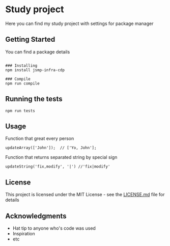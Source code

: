 # Study project

Here you can find my study project with settings for package manager

## Getting Started

You can find a package details 
```

### Installing
npm install jsmp-infra-cdp

### Compile
npm run compile

```

## Running the tests

```
npm run tests
```

## Usage

Function that great every person
```
updateArray(['John']);  // ['Yo, John'];
```
Function that returns separated string by special sign
```
updateString('fix,modify', '|') //'fix|modify'
```

## License

This project is licensed under the MIT License - see the [LICENSE.md](LICENSE.md) file for details

## Acknowledgments

* Hat tip to anyone who's code was used
* Inspiration
* etc
